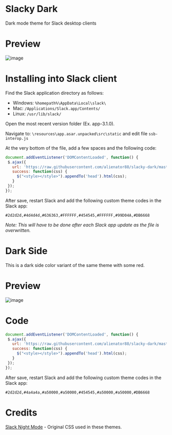 # Slacky Dark
Dark mode theme for Slack desktop clients

# Preview
![image](https://user-images.githubusercontent.com/6263626/42593334-5e385dfc-8509-11e8-810c-3aef29d02e0c.jpg)

# Installing into Slack client
Find the Slack application directory as follows:
* Windows: `%homepath%\AppData\Local\slack\`
* Mac: `/Applications/Slack.app/Contents/`
* Linux: `/usr/lib/slack/`

Open the most recent version folder (Ex. app-3.1.0).

Navigate to: `\resources\app.asar.unpacked\src\static` and edit file `ssb-interop.js`

At the very bottom of the file, add a few spaces and the following code:

```javascript
document.addEventListener('DOMContentLoaded', function() {
 $.ajax({
   url: 'https://raw.githubusercontent.com/alienator88/slacky-dark/master/dark.css',
   success: function(css) {
     $("<style></style>").appendTo('head').html(css);
   }
 });
});
```
After save, restart Slack and add the following custom theme codes in the Slack app: 
```
#2d2d2d,#4d4d4d,#636363,#FFFFFF,#454545,#FFFFFF,#99D04A,#DB6668
```

*Note: This will have to be done after each Slack app update as the file is overwritten.*



# Dark Side 
This is a dark side color variant of the same theme with some red.

# Preview
![image](https://user-images.githubusercontent.com/6263626/42593468-c4fff48c-8509-11e8-9c68-dee6d5b0766e.jpg)

# Code
```javascript
document.addEventListener('DOMContentLoaded', function() {
 $.ajax({
   url: 'https://raw.githubusercontent.com/alienator88/slacky-dark/master/darkside.css',
   success: function(css) {
     $("<style></style>").appendTo('head').html(css);
   }
 });
});
```

After save, restart Slack and add the following custom theme codes in the Slack app: 
```
#2d2d2d,#4a4a4a,#a50000,#a50000,#454545,#a50000,#a50000,#DB6668
```

# Credits

[Slack Night Mode](https://github.com/laCour/slack-night-mode) - Original CSS used in these themes.




